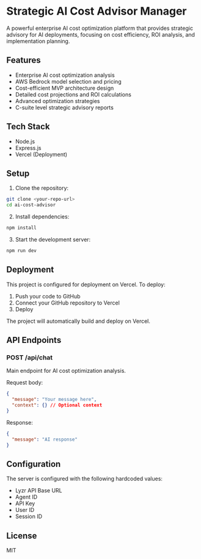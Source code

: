 # Strategic AI Cost Advisor Manager

A powerful enterprise AI cost optimization platform that provides strategic advisory for AI deployments, focusing on cost efficiency, ROI analysis, and implementation planning.

## Features

- Enterprise AI cost optimization analysis
- AWS Bedrock model selection and pricing
- Cost-efficient MVP architecture design
- Detailed cost projections and ROI calculations
- Advanced optimization strategies
- C-suite level strategic advisory reports

## Tech Stack

- Node.js
- Express.js
- Vercel (Deployment)

## Setup

1. Clone the repository:
```bash
git clone <your-repo-url>
cd ai-cost-advisor
```

2. Install dependencies:
```bash
npm install
```

3. Start the development server:
```bash
npm run dev
```

## Deployment

This project is configured for deployment on Vercel. To deploy:

1. Push your code to GitHub
2. Connect your GitHub repository to Vercel
3. Deploy

The project will automatically build and deploy on Vercel.

## API Endpoints

### POST /api/chat
Main endpoint for AI cost optimization analysis.

Request body:
```json
{
  "message": "Your message here",
  "context": {} // Optional context
}
```

Response:
```json
{
  "message": "AI response"
}
```

## Configuration

The server is configured with the following hardcoded values:
- Lyzr API Base URL
- Agent ID
- API Key
- User ID
- Session ID

## License

MIT 